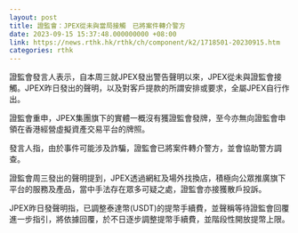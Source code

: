 ```yaml
---
layout: post
title: 證監會：JPEX從未與當局接觸　已將案件轉介警方
date: 2023-09-15 15:37:48.000000000 +08:00
link: https://news.rthk.hk/rthk/ch/component/k2/1718501-20230915.htm
categories: rthk
---
```


證監會發言人表示，自本周三就JPEX發出警告聲明以來，JPEX從未與證監會接觸。JPEX昨日發出的聲明，以及對客戶提款的所謂安排或要求，全屬JPEX自行作出。

證監會重申，JPEX集團旗下的實體一概沒有獲證監會發牌，至今亦無向證監會申領在香港經營虛擬資產交易平台的牌照。

發言人指，由於事件可能涉及詐騙，證監會已將案件轉介警方，並會協助警方調查。

證監會周三發出的聲明提到，JPEX透過網紅及場外找換店，積極向公眾推廣旗下平台的服務及產品，當中手法存在眾多可疑之處，證監會亦接獲散戶投訴。

JPEX昨日發聲明指，已調整泰達幣(USDT)的提幣手續費，並聲稱等待證監會回覆進一步指引，將依據回覆，於不日逐步調整提幣手續費，並階段性開放提幣上限。
